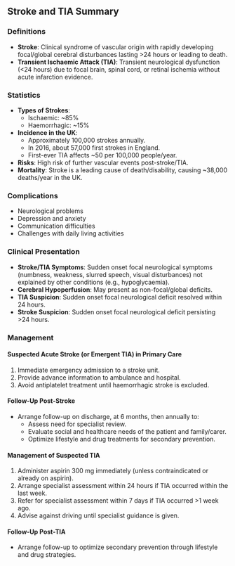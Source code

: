 ## Stroke and TIA Summary

### Definitions
- **Stroke**: Clinical syndrome of vascular origin with rapidly developing focal/global cerebral disturbances lasting >24 hours or leading to death.
- **Transient Ischaemic Attack (TIA)**: Transient neurological dysfunction (<24 hours) due to focal brain, spinal cord, or retinal ischemia without acute infarction evidence.

### Statistics
- **Types of Strokes**: 
  - Ischaemic: ~85%
  - Haemorrhagic: ~15%
- **Incidence in the UK**:
  - Approximately 100,000 strokes annually.
  - In 2016, about 57,000 first strokes in England.
  - First-ever TIA affects ~50 per 100,000 people/year.
- **Risks**: High risk of further vascular events post-stroke/TIA.
- **Mortality**: Stroke is a leading cause of death/disability, causing ~38,000 deaths/year in the UK.

### Complications
- Neurological problems
- Depression and anxiety
- Communication difficulties
- Challenges with daily living activities

### Clinical Presentation
- **Stroke/TIA Symptoms**: Sudden onset focal neurological symptoms (numbness, weakness, slurred speech, visual disturbances) not explained by other conditions (e.g., hypoglycaemia).
- **Cerebral Hypoperfusion**: May present as non-focal/global deficits.
- **TIA Suspicion**: Sudden onset focal neurological deficit resolved within 24 hours.
- **Stroke Suspicion**: Sudden onset focal neurological deficit persisting >24 hours.

### Management
#### Suspected Acute Stroke (or Emergent TIA) in Primary Care
1. Immediate emergency admission to a stroke unit.
2. Provide advance information to ambulance and hospital.
3. Avoid antiplatelet treatment until haemorrhagic stroke is excluded.

#### Follow-Up Post-Stroke
- Arrange follow-up on discharge, at 6 months, then annually to:
  - Assess need for specialist review.
  - Evaluate social and healthcare needs of the patient and family/carer.
  - Optimize lifestyle and drug treatments for secondary prevention.

#### Management of Suspected TIA
1. Administer aspirin 300 mg immediately (unless contraindicated or already on aspirin).
2. Arrange specialist assessment within 24 hours if TIA occurred within the last week.
3. Refer for specialist assessment within 7 days if TIA occurred >1 week ago.
4. Advise against driving until specialist guidance is given.

#### Follow-Up Post-TIA
- Arrange follow-up to optimize secondary prevention through lifestyle and drug strategies.